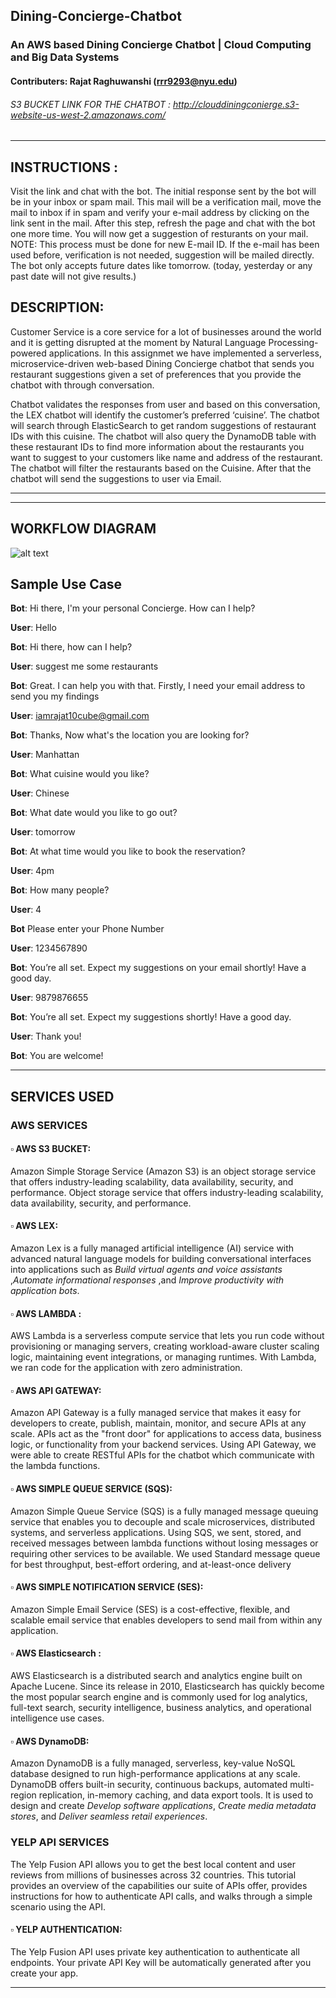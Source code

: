 ## Dining-Concierge-Chatbot

### An AWS based Dining Concierge Chatbot | Cloud Computing and Big Data Systems

#### Contributers: Rajat Raghuwanshi (rrr9293@nyu.edu) 

###### S3 BUCKET LINK FOR THE CHATBOT : http://clouddiningconierge.s3-website-us-west-2.amazonaws.com/ 

***
## INSTRUCTIONS :
Visit the link and chat with the bot.
The initial response sent by the bot will be in your inbox or spam mail.
This mail will be a verification mail, move the mail to inbox if in spam and verify your e-mail address by clicking on the link sent in the mail.
After this step, refresh the page and chat with the bot one more time.
You will now get a suggestion of resturants on your mail.
NOTE: This process must be done for new E-mail ID. If the e-mail has been used before, verification is not needed, suggestion will be mailed directly.
The bot only accepts future dates like tomorrow. (today, yesterday or any past date will not give results.)

## DESCRIPTION:

Customer Service is a core service for a lot of businesses around the world and it is getting disrupted at the moment by Natural Language Processing-powered applications. In this assignmet we have implemented a serverless, microservice-driven web-based Dining Concierge chatbot that sends you restaurant suggestions given a set of preferences that you provide the chatbot with through conversation.

Chatbot validates the responses from user and based on this conversation, the LEX chatbot will identify the customer’s preferred ‘cuisine’. The chatbot will search through ElasticSearch to get random suggestions of restaurant IDs with this cuisine. The chatbot will also query the DynamoDB table with these restaurant IDs to find more information about the restaurants you want to suggest to your customers like name and address of the restaurant. The chatbot will filter the restaurants based on the Cuisine. After that the chatbot will send the suggestions to user via Email.

***
***

## WORKFLOW DIAGRAM 
![alt text](https://github.com/rajat10cube/Dining-Concierge-using-AWS/blob/main/images/Assignment%201%20architecture%20diagram.png)

## Sample Use Case
**Bot**: Hi there, I'm your personal Concierge. How can I help?

**User**: Hello

**Bot**: Hi there, how can I help?

**User**: suggest me some restaurants

**Bot**: Great. I can help you with that. Firstly, I need your email address to send you my findings

**User**: iamrajat10cube@gmail.com

**Bot**: Thanks, Now what's the location you are looking for?

**User**: Manhattan

**Bot**: What cuisine would you like?

**User**: Chinese

**Bot**: What date would you like to go out?

**User**: tomorrow

**Bot**: At what time would you like to book the reservation?

**User**: 4pm

**Bot**: How many people?

**User**: 4

**Bot** Please enter your Phone Number

**User**: 1234567890

**Bot**: You’re all set. Expect my suggestions on your email shortly! Have a good day.

**User**: 9879876655

**Bot**: You’re all set. Expect my suggestions shortly! Have a good day.

**User**: Thank you!

**Bot**: You are welcome!

***

## SERVICES USED

### AWS SERVICES 
#### ▫️ AWS S3 BUCKET: 
Amazon Simple Storage Service (Amazon S3) is an object storage service that offers industry-leading scalability, data availability, security, and performance. Object storage service that offers industry-leading scalability, data availability, security, and performance.

#### ▫️ AWS LEX: 
Amazon Lex is a fully managed artificial intelligence (AI) service with advanced natural language models for building conversational interfaces into applications such as _Build virtual agents and voice assistants_ ,_Automate informational responses_ ,and _Improve productivity with application bots_. 

#### ▫️ AWS LAMBDA : 
AWS Lambda is a serverless compute service that lets you run code without provisioning or managing servers, creating workload-aware cluster scaling logic, maintaining event integrations, or managing runtimes. With Lambda, we ran code for the application with zero administration. 

#### ▫️ AWS API GATEWAY: 
Amazon API Gateway is a fully managed service that makes it easy for developers to create, publish, maintain, monitor, and secure APIs at any scale. APIs act as the "front door" for applications to access data, business logic, or functionality from your backend services. Using API Gateway, we were able to create RESTful APIs  for the chatbot which communicate with the lambda functions. 

#### ▫️ AWS SIMPLE QUEUE SERVICE (SQS):
Amazon Simple Queue Service (SQS) is a fully managed message queuing service that enables you to decouple and scale microservices, distributed systems, and serverless applications. Using SQS, we sent, stored, and received messages between lambda functions without losing messages or requiring other services to be available. We used Standard message queue for best throughput, best-effort ordering, and at-least-once delivery

#### ▫️ AWS SIMPLE NOTIFICATION SERVICE (SES): 
Amazon Simple Email Service (SES) is a cost-effective, flexible, and scalable email service that enables developers to send mail from within any application. 

#### ▫️ AWS Elasticsearch : 
AWS Elasticsearch is a distributed search and analytics engine built on Apache Lucene. Since its release in 2010, Elasticsearch has quickly become the most popular search engine and is commonly used for log analytics, full-text search, security intelligence, business analytics, and operational intelligence use cases.

#### ▫️ AWS DynamoDB:
Amazon DynamoDB is a fully managed, serverless, key-value NoSQL database designed to run high-performance applications at any scale. DynamoDB offers built-in security, continuous backups, automated multi-region replication, in-memory caching, and data export tools. It is used to design and create _Develop software applications_, _Create media metadata stores_, and _Deliver seamless retail experiences_.

### YELP API SERVICES 
The Yelp Fusion API allows you to get the best local content and user reviews from millions of businesses across 32 countries. This tutorial provides an overview of the capabilities our suite of APIs offer, provides instructions for how to authenticate API calls, and walks through a simple scenario using the API.

#### ▫️ YELP AUTHENTICATION:
The Yelp Fusion API uses private key authentication to authenticate all endpoints. Your private API Key will be automatically generated after you create your app. 

***



